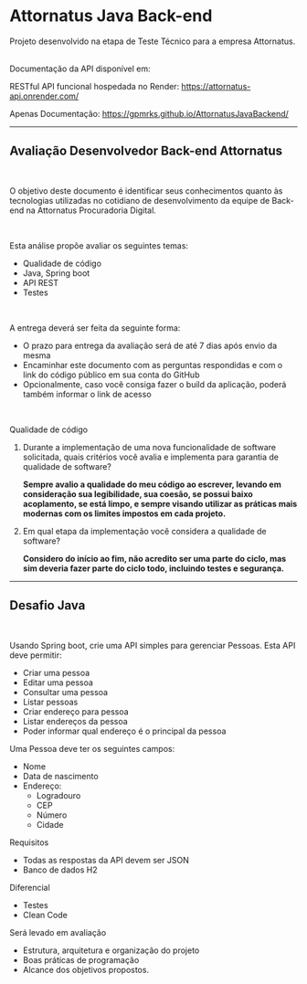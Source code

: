# Attornatus Java Back-end

Projeto desenvolvido na etapa de Teste Técnico para a empresa Attornatus.

<br>
Documentação da API disponível em: 

RESTful API funcional hospedada no Render:
https://attornatus-api.onrender.com/

Apenas Documentação:
https://gpmrks.github.io/AttornatusJavaBackend/

---

## Avaliação Desenvolvedor Back-end Attornatus

<br>

O objetivo deste documento é identificar seus conhecimentos quanto às tecnologias utilizadas no cotidiano de
desenvolvimento da equipe de Back-end na Attornatus Procuradoria Digital.

<br>

Esta análise propõe avaliar os seguintes temas:

* Qualidade de código
* Java, Spring boot
* API REST
* Testes

<br>

A entrega deverá ser feita da seguinte forma:

* O prazo para entrega da avaliação será de até 7 dias após envio da mesma
* Encaminhar este documento com as perguntas respondidas e com o link do código público em sua conta do GitHub
* Opcionalmente, caso você consiga fazer o build da aplicação, poderá também informar o link de acesso

<br>

Qualidade de código

1. Durante a implementação de uma nova funcionalidade de software solicitada, quais critérios você avalia e implementa para garantia de qualidade de software?

   <b>
   Sempre avalio a qualidade do meu código ao escrever, levando em consideração sua legibilidade, sua coesão, se possui
   baixo acoplamento, se está limpo, e sempre visando utilizar as práticas mais modernas com os limites impostos em cada
   projeto.
   </b>

2. Em qual etapa da implementação você considera a qualidade de software?

   <b>
   Considero do início ao fim, não acredito ser uma parte do ciclo, mas sim deveria fazer parte do ciclo todo, incluindo
   testes e segurança.
   </b>

---

## Desafio Java

<br>

Usando Spring boot, crie uma API simples para gerenciar Pessoas. Esta API deve permitir:

* Criar uma pessoa
* Editar uma pessoa
* Consultar uma pessoa
* Listar pessoas
* Criar endereço para pessoa
* Listar endereços da pessoa
* Poder informar qual endereço é o principal da pessoa

Uma Pessoa deve ter os seguintes campos:

* Nome
* Data de nascimento
* Endereço:
  * Logradouro
  * CEP
  * Número
  * Cidade

Requisitos

* Todas as respostas da API devem ser JSON
* Banco de dados H2

Diferencial

* Testes
* Clean Code

Será levado em avaliação

* Estrutura, arquitetura e organização do projeto
* Boas práticas de programação
* Alcance dos objetivos propostos.
